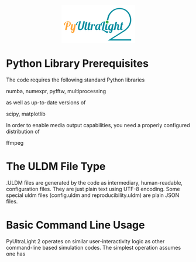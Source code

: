 <center><img src="PyULLogo.png" alt="Logo" width="200" align = "center"/></center>

# Python Library Prerequisites

The code requires the following standard Python libraries

  numba, numexpr, pyfftw, multiprocessing
  
as well as up-to-date versions of
  
  scipy, matplotlib

In order to enable media output capabilities, you need a properly configured distribution of 

  ffmpeg

# The ULDM File Type

.ULDM files are generated by the code as intermediary, human-readable, configuration files. They are just plain text using UTF-8 encoding. Some special uldm files (config.uldm and reproducibility.uldm) are plain JSON files.

# Basic Command Line Usage

PyUltraLight 2 operates on similar user-interactivity logic as other command-line based simulation codes. The simplest operation assumes one has 
